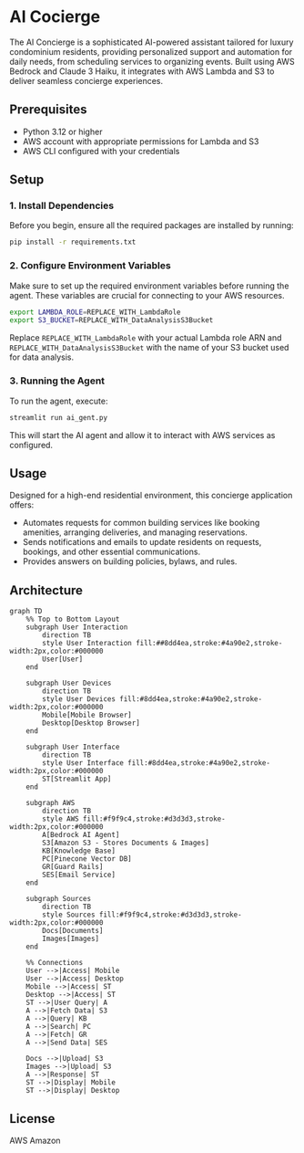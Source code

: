 
# AI Cocierge

The AI Concierge is a sophisticated AI-powered assistant tailored for luxury condominium residents, providing personalized support and automation for daily needs, from scheduling services to organizing events. Built using AWS Bedrock and Claude 3 Haiku, it integrates with AWS Lambda and S3 to deliver seamless concierge experiences.

## Prerequisites

- Python 3.12 or higher
- AWS account with appropriate permissions for Lambda and S3
- AWS CLI configured with your credentials

## Setup

### 1. Install Dependencies

Before you begin, ensure all the required packages are installed by running:

```bash
pip install -r requirements.txt
```

### 2. Configure Environment Variables

Make sure to set up the required environment variables before running the agent. These variables are crucial for connecting to your AWS resources.

```bash
export LAMBDA_ROLE=REPLACE_WITH_LambdaRole
export S3_BUCKET=REPLACE_WITH_DataAnalysisS3Bucket
```

Replace `REPLACE_WITH_LambdaRole` with your actual Lambda role ARN and `REPLACE_WITH_DataAnalysisS3Bucket` with the name of your S3 bucket used for data analysis.

### 3. Running the Agent

To run the agent, execute:

```bash
streamlit run ai_gent.py
```

This will start the AI agent and allow it to interact with AWS services as configured.

## Usage

Designed for a high-end residential environment, this concierge application offers:

- Automates requests for common building services like booking amenities, arranging deliveries, and managing reservations.
- Sends notifications and emails to update residents on requests, bookings, and other essential communications.
- Provides answers on building policies, bylaws, and rules.

## Architecture

```mermaid
graph TD
    %% Top to Bottom Layout
    subgraph User Interaction
        direction TB
        style User Interaction fill:##8dd4ea,stroke:#4a90e2,stroke-width:2px,color:#000000
        User[User]
    end
    
    subgraph User Devices
        direction TB
        style User Devices fill:#8dd4ea,stroke:#4a90e2,stroke-width:2px,color:#000000
        Mobile[Mobile Browser]
        Desktop[Desktop Browser]
    end
    
    subgraph User Interface
        direction TB
        style User Interface fill:#8dd4ea,stroke:#4a90e2,stroke-width:2px,color:#000000
        ST[Streamlit App]
    end
    
    subgraph AWS
        direction TB
        style AWS fill:#f9f9c4,stroke:#d3d3d3,stroke-width:2px,color:#000000
        A[Bedrock AI Agent]
        S3[Amazon S3 - Stores Documents & Images]
        KB[Knowledge Base]
        PC[Pinecone Vector DB]
        GR[Guard Rails]
        SES[Email Service]
    end
    
    subgraph Sources
        direction TB
        style Sources fill:#f9f9c4,stroke:#d3d3d3,stroke-width:2px,color:#000000
        Docs[Documents]
        Images[Images]
    end

    %% Connections
    User -->|Access| Mobile
    User -->|Access| Desktop
    Mobile -->|Access| ST
    Desktop -->|Access| ST
    ST -->|User Query| A
    A -->|Fetch Data| S3
    A -->|Query| KB
    A -->|Search| PC
    A -->|Fetch| GR
    A -->|Send Data| SES

    Docs -->|Upload| S3
    Images -->|Upload| S3
    A -->|Response| ST
    ST -->|Display| Mobile
    ST -->|Display| Desktop
```

## License

AWS Amazon

